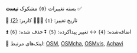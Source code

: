 بسته تغییرات `{0}` مشکوک **نیست** ✅ 

📅 تاریخ تغییر: `{1}`
🧑🏽‍💻 کاربر: [{2}]({3})

⏫ اضافه‌شده: `{4}`
↔️ تغییر پیداکرده: `{5}`
⏬ حذف شده: `{6}`

 📎 لینک‌های مرتبط: [OSM]({7}), [OSMcha]({8}), [OSMvis]({9}), [Achavi]({10})